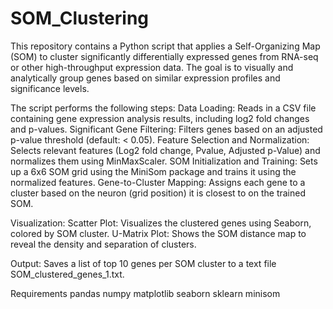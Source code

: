 # SOM_Clustering
This repository contains a Python script that applies a Self-Organizing Map (SOM) to cluster significantly differentially expressed genes from RNA-seq or other high-throughput expression data. The goal is to visually and analytically group genes based on similar expression profiles and significance levels.

The script performs the following steps:
Data Loading: Reads in a CSV file containing gene expression analysis results, including log2 fold changes and p-values.
Significant Gene Filtering: Filters genes based on an adjusted p-value threshold (default: < 0.05).
Feature Selection and Normalization: Selects relevant features (Log2 fold change, Pvalue, Adjusted p-Value) and normalizes them using MinMaxScaler.
SOM Initialization and Training: Sets up a 6x6 SOM grid using the MiniSom package and trains it using the normalized features.
Gene-to-Cluster Mapping: Assigns each gene to a cluster based on the neuron (grid position) it is closest to on the trained SOM.

Visualization:
Scatter Plot: Visualizes the clustered genes using Seaborn, colored by SOM cluster.
U-Matrix Plot: Shows the SOM distance map to reveal the density and separation of clusters.

Output:
Saves a list of top 10 genes per SOM cluster to a text file SOM_clustered_genes_1.txt.

Requirements
pandas
numpy
matplotlib
seaborn
sklearn
minisom
